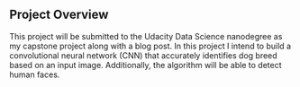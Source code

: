 

## Project Overview

This project will be submitted to the Udacity Data Science nanodegree as my capstone project along with a blog post. In this project I intend to build a convolutional neural network (CNN) that accurately identifies dog breed based on an input image. Additionally, the algorithm will be able to detect human faces.

